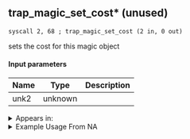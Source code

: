 ## trap_magic_set_cost* (unused)

`syscall 2, 68 ; trap_magic_set_cost (2 in, 0 out)`

sets the cost for this magic object

#### Input parameters
| Name | Type | Description
|------|------|------------
| unk2   | unknown   | 




<details>
	<summary>Appears in:</summary>

</details>

<details>
	<summary>Example Usage From NA</summary>
```

```
</details>

